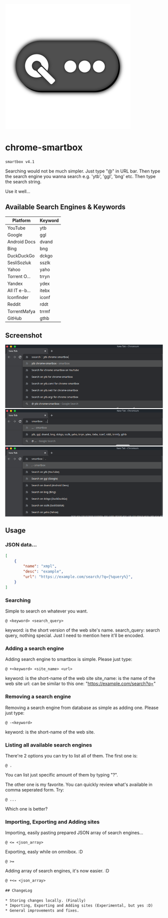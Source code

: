 ![SmartBox](images/logo-design.svg)
# chrome-smartbox

`smartbox v4.1`

Searching would not be much simpler. Just type "@" in URL bar. Then type the search engine you wanna search e.g. 'ytb', 'ggl', 'bng' etc. Then type the search string.

Use it well...

## Available Search Engines & Keywords

| Platform     | Keyword   |
|--------------|-----------|
| YouTube      | ytb       |
| Google       | ggl       |
| Android Docs | dvand     |
| Bing         | bng       |
| DuckDuckGo   | dckgo     |
| SesliSozluk  | sszlk     |
| Yahoo        | yaho      |
| Torrent O... | trryn     |
| Yandex       | ydex      |
| All IT e-b...| itebx     |
| Iconfinder   | iconf     |
| Reddit       | rddt      |
| TorrentMafya | trrmf     |
| GitHub       | gthb      |

## Screenshot

![Searching on YouTube about chrome-smartbox](media/chrome-smartbox-search-focused.png)
![Listing all search engines by comma seperated list](media/chrome-smartbox-listing-comma-focused.png)
![Listing all search engines one by one](media/chrome-smartbox-listing-focused.png)

## Usage

### JSON data...

```json
[
    {
        "name": "xmpl",
        "desc": "example",
        "url": "https://example.com/search/?q={%query%}",
    }
]
```

### Searching

Simple to search on whatever you want.

```
@ <keyword> <search_query>
```

keyword: is the short version of the web site's name.
search_query: search query, nothing special. Just I need to mention here it'll be encoded.

### Adding a search engine

Adding search engine to smartbox is simple. Please just type:

```
@ +<keyword> <site_name> <url>
```

keyword: is the short-name of the web site
site_name: is the name of the web site
url: can be similar to this one: "https://example.com/search?q="

### Removing a search engine

Removing a search engine from database as simple as adding one. Please just type:

```
@ -<keyword>
```

keyword: is the short-name of the web site.

### Listing all available search engines

There're 2 options you can try to list all of them. The first one is:

```
@ .
```

You can list just specific amount of them by typing "?".

The other one is my favorite. You can quickly review what's available in comma seperated form. Try:

```
@ ...
```

Which one is better?

### Importing, Exporting and Adding sites

Importing, easily pasting prepared JSON array of search engines...
```
@ <= <json_array>
```

Exporting, easly while on omnibox. :D
```
@ >=
```

Adding array of search engines, it's now easier. :D
```
@ +<= <json_array>

## ChangeLog

* Storing changes locally. (Finally)
* Importing, Exporting and Adding sites (Experimental, but yes :D)
* General improvements and fixes.
